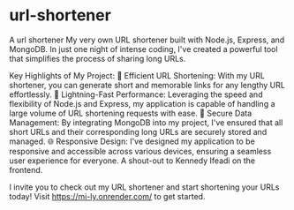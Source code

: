 # url-shortener
A url shortener
My very own URL shortener built with Node.js, Express, and MongoDB. In just one night of intense coding, I've created a powerful tool that simplifies the process of sharing long URLs.

Key Highlights of My Project:
🔗 Efficient URL Shortening: With my URL shortener, you can generate short and memorable links for any lengthy URL effortlessly.
🚀 Lightning-Fast Performance: Leveraging the speed and flexibility of Node.js and Express, my application is capable of handling a large volume of URL shortening requests with ease.
💾 Secure Data Management: By integrating MongoDB into my project, I've ensured that all short URLs and their corresponding long URLs are securely stored and managed.
🌐 Responsive Design: I've designed my application to be responsive and accessible across various devices, ensuring a seamless user experience for everyone. A shout-out to Kennedy Ifeadi on the frontend.

I invite you to check out my URL shortener and start shortening your URLs today! Visit https://mi-ly.onrender.com/ to get started.
